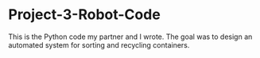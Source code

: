 # Project-3-Robot-Code
This is the Python code my partner and I wrote. The goal was to design an automated system for sorting and recycling containers.
